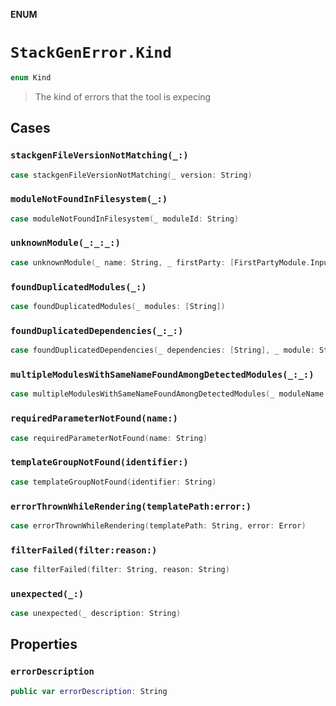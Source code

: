 **ENUM**

# `StackGenError.Kind`

```swift
enum Kind
```

> The kind of errors that the tool is expecing

## Cases
### `stackgenFileVersionNotMatching(_:)`

```swift
case stackgenFileVersionNotMatching(_ version: String)
```

### `moduleNotFoundInFilesystem(_:)`

```swift
case moduleNotFoundInFilesystem(_ moduleId: String)
```

### `unknownModule(_:_:_:)`

```swift
case unknownModule(_ name: String, _ firstParty: [FirstPartyModule.Input], _ thirdParty: [ThirdPartyModule.Output])
```

### `foundDuplicatedModules(_:)`

```swift
case foundDuplicatedModules(_ modules: [String])
```

### `foundDuplicatedDependencies(_:_:)`

```swift
case foundDuplicatedDependencies(_ dependencies: [String], _ module: String)
```

### `multipleModulesWithSameNameFoundAmongDetectedModules(_:_:)`

```swift
case multipleModulesWithSameNameFoundAmongDetectedModules(_ moduleName: String, _ detectedModules: [String])
```

### `requiredParameterNotFound(name:)`

```swift
case requiredParameterNotFound(name: String)
```

### `templateGroupNotFound(identifier:)`

```swift
case templateGroupNotFound(identifier: String)
```

### `errorThrownWhileRendering(templatePath:error:)`

```swift
case errorThrownWhileRendering(templatePath: String, error: Error)
```

### `filterFailed(filter:reason:)`

```swift
case filterFailed(filter: String, reason: String)
```

### `unexpected(_:)`

```swift
case unexpected(_ description: String)
```

## Properties
### `errorDescription`

```swift
public var errorDescription: String
```
